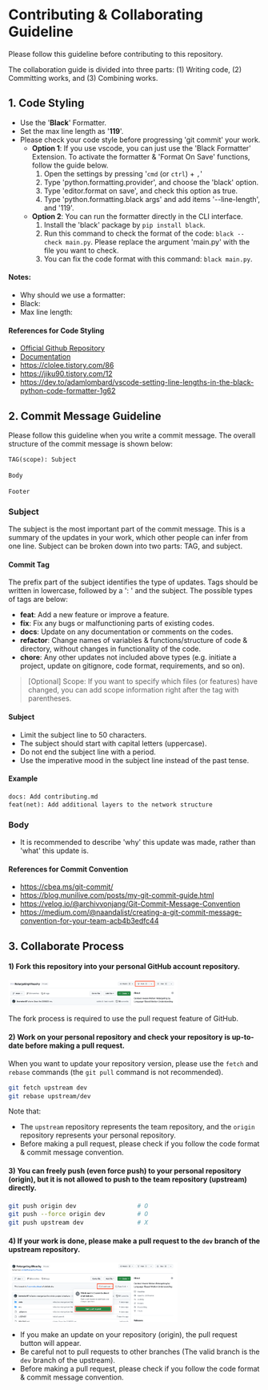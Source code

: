 # Contributing & Collaborating Guideline
Please follow this guideline before contributing to this repository.

The collaboration guide is divided into three parts: (1) Writing code, (2) Committing works, and (3) Combining works.


## 1. Code Styling
- Use the '**Black**' Formatter.
- Set the max line length as '**119**'.
- Please check your code style before progressing 'git commit' your work.
    - **Option 1**: If you use vscode, you can just use the 'Black Formatter' Extension. To activate the formatter & 'Format On Save' functions, follow the guide below.
        1. Open the settings by pressing '`cmd` (or `ctrl`) + `,`'
        2. Type 'python.formatting.provider', and choose the 'black' option.
        3. Type 'editor.format on save', and check this option as true.
        4. Type 'python.formatting.black args' and add items '--line-length', and '119'.
    - **Option 2**: You can run the formatter directly in the CLI interface.
        1. Install the 'black' package by `pip install black`.
        2. Run this command to check the format of the code: `black --check main.py`. Please replace the argument 'main.py' with the file you want to check.
        3. You can fix the code format with this command: `black main.py`.

#### Notes:
- Why should we use a formatter: 
- Black: 
- Max line length: 

#### References for Code Styling
- [Official Github Repository](https://github.com/psf/black)
- [Documentation](https://black.readthedocs.io/en/stable/index.html)
- https://clolee.tistory.com/86
- https://jiku90.tistory.com/12
- https://dev.to/adamlombard/vscode-setting-line-lengths-in-the-black-python-code-formatter-1g62



## 2. Commit Message Guideline
Please follow this guideline when you write a commit message. The overall structure of the commit message is shown below:

```
TAG(scope): Subject

Body

Footer
```

### Subject

The subject is the most important part of the commit message. This is a summary of the updates in your work, which other people can infer from one line. Subject can be broken down into two parts: TAG, and subject.

#### Commit Tag
The prefix part of the subject identifies the type of updates. Tags should be written in lowercase, followed by a ': ' and the subject. The possible types of tags are below:

- **feat**: Add a new feature or improve a feature.
- **fix**: Fix any bugs or malfunctioning parts of existing codes.
- **docs**: Update on any documentation or comments on the codes.
- **refactor**: Change names of variables & functions/structure of code & directory, without changes in functionality of the code.
- **chore**: Any other updates not included above types (e.g. initiate a project, update on gitignore, code format, requirements, and so on).

> [Optional] Scope: If you want to specify which files (or features) have changed, you can add scope information right after the tag with parentheses.

#### Subject
- Limit the subject line to 50 characters.
- The subject should start with capital letters (uppercase).
- Do not end the subject line with a period.
- Use the imperative mood in the subject line instead of the past tense.

#### Example
```
docs: Add contributing.md
feat(net): Add additional layers to the network structure
```



### Body

- It is recommended to describe 'why' this update was made, rather than 'what' this update is.



#### References for Commit Convention
- https://cbea.ms/git-commit/
- https://blog.munilive.com/posts/my-git-commit-guide.html
- https://velog.io/@archivvonjang/Git-Commit-Message-Convention
- https://medium.com/@naandalist/creating-a-git-commit-message-convention-for-your-team-acb4b3edfc44



## 3. Collaborate Process

#### 1) Fork this repository into your personal GitHub account repository.

<img src="./imgs/fig_1.png" alt="image-20230703125418794" style="zoom:33%;" />

The fork process is required to use the pull request feature of GitHub.

#### 2) Work on your personal repository and check your repository is up-to-date before making a pull request.

When you want to update your repository version, please use the `fetch` and `rebase` commands (the `git pull` command is not recommended).

```bash
git fetch upstream dev
git rebase upstream/dev
```

Note that:

- The `upstream` repository represents the team repository, and the `origin` repository represents your personal repository.
- Before making a pull request, please check if you follow the code format & commit message convention.

#### 3) You can freely push (even force push) to your personal repository (origin), but it is not allowed to push to the team repository (upstream) directly.

```bash
git push origin dev                 # O
git push --force origin dev         # O
git push upstream dev               # X
```

#### 4) If your work is done, please make a pull request to the `dev` branch of the upstream repository.

<img src="./imgs/fig_2.png" alt="fig_2" style="zoom:33%;" />

- If you make an update on your repository (origin), the pull request button will appear.
- Be careful not to pull requests to other branches (The valid branch is the `dev` branch of the upstream).
- Before making a pull request, please check if you follow the code format & commit message convention.


